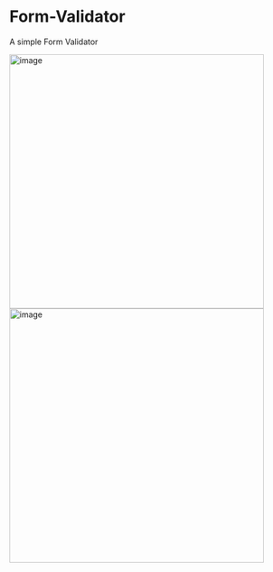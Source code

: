 # Form-Validator
A simple Form Validator

<img width="450" alt="image" src="https://github.com/Shwetapal9/Form-Validator/assets/51901918/0f0154f5-28e8-497b-bf20-96cb59224f49">
<img width="450" alt="image" src="https://github.com/Shwetapal9/Form-Validator/assets/51901918/fb24022f-2431-444b-aa90-966da506aed9">
